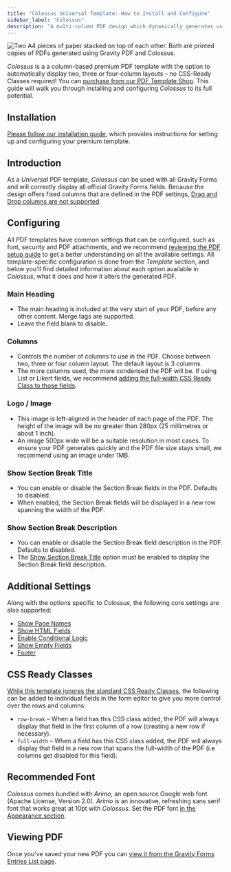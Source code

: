 ```yaml
---
title: "Colossus Universal Template: How to Install and Configure"
sidebar_label: "Colossus"
description: "A multi-column PDF design which dynamically generates using Gravity Forms data using Gravity PDF."
---
```


![Two A4 pieces of paper stacked on top of each other. Both are printed copies of PDFs generated using Gravity PDF and Colossus.](https://resources.gravitypdf.com/uploads/2017/06/cover-image-v2-11.jpg)

*Colossus* is a a column-based premium PDF template with the option to automatically display two, three or four-column layouts – no CSS-Ready Classes required! You can [purchase from our PDF Template Shop](https://gravitypdf.com/shop/colossus/). This guide will walk you through installing and configuring *Colossus* to its full potential.

## Installation

[Please follow our installation guide](installing-upgrading-premium-templates.md), which provides instructions for setting up and configuring your premium template.

## Introduction

As a *Universal* PDF template, *Colossus* can be used with all Gravity Forms and will correctly display all official Gravity Forms fields. Because the design offers fixed columns that are defined in the PDF settings, [Drag and Drop columns are not supported](../users/columns.md).

## Configuring

All PDF templates have common settings that can be configured, such as font, security and PDF attachments, and we recommend [reviewing the PDF setup guide](../users/setup-pdf.md) to get a better understanding on all the available settings. All template-specific configuration is done from the *Template* section, and below you'll find detailed information about each option available in *Colossus*, what it does and how it alters the generated PDF.

### Main Heading
* The main heading is included at the very start of your PDF, before any other content. Merge tags are supported.
* Leave the field blank to disable.

### Columns
* Controls the number of columns to use in the PDF. Choose between two, three or four column layout. The default layout is 3 columns.
* The more columns used, the more condensed the PDF will be. If using List or Likert fields, we recommend [adding the full-width CSS Ready Class to those fields](#css-ready-classes).

### Logo / Image
* This image is left-aligned in the header of each page of the PDF. The height of the image will be no greater than 280px (25 millimetres or about 1 inch).
* An image 500px wide will be a suitable resolution in most cases. To ensure your PDF generates quickly and the PDF file size stays small, we recommend using an image under 1MB.

### Show Section Break Title
* You can enable or disable the Section Break fields in the PDF. Defaults to disabled.
* When enabled, the Section Break fields will be displayed in a new row spanning the width of the PDF.

### Show Section Break Description
* You can enable or disable the Section Break field description in the PDF. Defaults to disabled.
* The [Show Section Break Title](#show-section-break-title) option must be enabled to display the Section Break field description.


## Additional Settings

Along with the options specific to *Colossus*, the following core settings are also supported:

-   [Show Page Names](../users/setup-pdf.md#show-page-names)
-   [Show HTML Fields](../users/setup-pdf.md#show-html-fields)
-   [Enable Conditional Logic](../users/setup-pdf.md#enable-conditional-logic)
-   [Show Empty Fields](../users/setup-pdf.md#show-empty-fields)
-   [Footer](../users/setup-pdf.md#footer)

## CSS Ready Classes

[While this template ignores the standard CSS Ready Classes](https://docs.gravityforms.com/css-ready-classes/), the following can be added to individual fields in the form editor to give you more control over the rows and columns:

-   `row-break` – When a field has this CSS class added, the PDF will always display that field in the first column of a row (creating a new row if necessary).
-   `full-width` – When a field has this CSS class added, the PDF will always display that field in a new row that spans the full-width of the PDF (i.e columns get disabled for this field).

## Recommended Font

*Colossus* comes bundled with *Arimo*, an open source Google web font (Apache License, Version 2.0). *Arimo* is an innovative, refreshing sans serif font that works great at 10pt with *Colossus*. Set the PDF font [in the Appearance section](../users/setup-pdf.md#appearance-section).

## Viewing PDF

Once you've saved your new PDF you can [view it from the Gravity Forms Entries List page](../users/viewing-pdfs.md).
